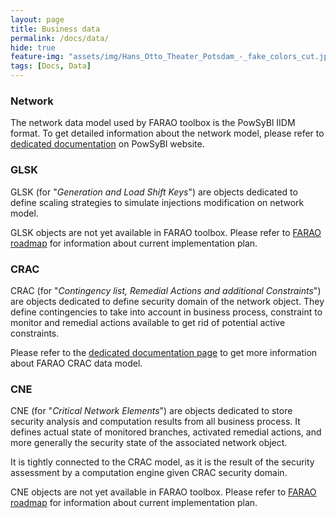 ```yaml
---
layout: page
title: Business data
permalink: /docs/data/
hide: true
feature-img: "assets/img/Hans_Otto_Theater_Potsdam_-_fake_colors_cut.jpg"
tags: [Docs, Data]
---
```



### Network

The network data model used by FARAO toolbox is the PowSyBl IIDM format.
To get detailed information about the network model, please refer to [dedicated documentation](https://powsybl.github.io/docs/iidm/model)
on PowSyBl website.

### GLSK

GLSK (for "*Generation and Load Shift Keys*") are objects dedicated to define scaling strategies
to simulate injections modification on network model.

GLSK objects are not yet available in FARAO toolbox. Please refer to [FARAO roadmap](/roadmap) for information
about current implementation plan.

### CRAC

CRAC (for "*Contingency list, Remedial Actions and additional Constraints*") are objects dedicated to define security
domain of the network object. They define contingencies to take into account in business
process, constraint to monitor and remedial actions available to get rid of potential
active constraints.

Please refer to the [dedicated documentation page](/docs/data/crac) to get more information about FARAO CRAC
data model. 

### CNE

CNE (for "*Critical Network Elements*") are objects dedicated to store security analysis
and computation results from all business process. It defines actual state of monitored branches,
activated remedial actions, and more generally the security state of the associated network object.

It is tightly connected to the CRAC model, as it is the result of the security assessment
by a computation engine given CRAC security domain.  

CNE objects are not yet available in FARAO toolbox. Please refer to [FARAO roadmap](/roadmap) for information
about current implementation plan.
